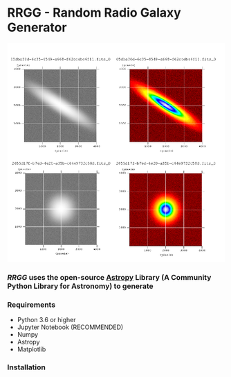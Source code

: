 # RRGG - Random Radio Galaxy Generator
![](/mosaik.png) 

### ***RRGG*** uses the open-source [Astropy](https://www.astropy.org/) Library (A Community Python Library for Astronomy) to generate


### Requirements
  * Python 3.6 or higher
  * Jupyter Notebook (RECOMMENDED)
  * Numpy
  * Astropy
  * Matplotlib
### Installation

